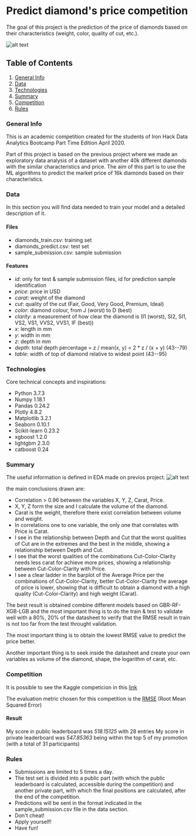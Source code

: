 # Predict diamond's price competition
The goal of this project is the prediction of the price of diamonds based on their characteristics (weight, color, quality of cut, etc.).

![alt text](https://github.com/ChristianJavierMelo/ih_datamadpt0420_project_m3/images/master/diamonds1.jpeg?raw=true)

## Table of Contents
1. [General Info](#general-info)
2. [Data](#data)
3. [Technologies](#technologies)
4. [Summary](#summary)
5. [Competition](#collaboration)
6. [Rules](#rules)


### General Info
This is an academic competition created for the students of Iron Hack Data Analytics Bootcamp Part Time Edition April 2020.

Part of this project is based on the previous project where we made an exploratory data analysis of a dataset with another 40k different diamonds with the similar characteristics and price. 
The aim of this part is to use the ML algorithms to predict the market price of 16k diamonds based on their characteristics.


### Data
In this section you will find data needed to train your model and a detailed description of it.

#### Files
- diamonds_train.csv: training set
- diamonds_predict.csv: test set
- sample_submission.csv: sample submission

#### Features
- *id*: only for test & sample submission files, id for prediction sample identification
- *price*: price in USD
- *carat*: weight of the diamond
- *cut*: quality of the cut (Fair, Good, Very Good, Premium, Ideal)
- *color*: diamond colour, from J (worst) to D (best)
- *clarity*: a measurement of how clear the diamond is (I1 (worst), SI2, SI1, VS2, VS1, VVS2, VVS1, IF (best))
- *x*: length in mm
- *y*: width in mm
- *z*: depth in mm
- *depth*: total depth percentage = z / mean(x, y) = 2 * z / (x + y) (43--79)
- *table*: width of top of diamond relative to widest point (43--95)


### Technologies
Core technical concepts and inspirations:
- Python 3.7.3
- Numpy 1.18.1
- Pandas 0.24.2
- Plotly 4.8.2
- Matplotlib 3.2.1
- Seaborn 0.10.1
- Scikit-learn 0.23.2
- xgboost 1.2.0
- lightgbm 2.3.0
- catboost 0.24


### Summary
The useful information is defined in EDA made on previos project.
![alt text](https://github.com/ChristianJavierMelo/ih_datamadpt0420_project_m3/blob/master/EDA1.jpeg?raw=true)

the main conclusions drawn are:
- Correlation > 0.96 between the variables X, Y, Z, Carat, Price.
- X, Y, Z form the size and I calculate the volume of the diamond.
- Carat is the weight, therefore there exist correlation between volume and weight.
- In correlations one to one variable, the only one that correlates with Price is Carat.
- I see in the relationship between Depth and Cut that the worst qualities of Cut are in the extremes and the best in the middle, showing a relationship between Depth and Cut.
- I see that the worst qualities of the combinations Cut-Color-Clarity needs less carat for achieve more prices, showing a relationship between Cut-Color-Clarity with Price.
- I see a clear ladder in the barplot of the Average Price per the combinations of Cut-Color-Clarity, better Cut-Color-Clarity the average of price is lower, showing that is difficult to obtain a diamond with a high quality (Cut-Color-Clarity) and high weight (Carat).

The best result is obtained combine different models based on GBR-RF-XGB-LGB and the most important thing is to do the train & test to validate well with a 80%, 20% of the datasheet to verify that the RMSE result in train is not too far from the test throught validation.

The most important thing is to obtain the lowest RMSE value to predict the price better.

Another important thing is to seek inside the datasheet and create your own variables as volume of the diamond, shape, the logarithm of carat, etc.


### Competition
It is possible to see the Kaggle competicion in this [link](https://www.kaggle.com/c/dataptmad0420/overview)

The evaluation metric chosen for this competition is the [RMSE](https://en.wikipedia.org/wiki/Root-mean-square_deviation) (Root Mean Squared Error)

#### Result
My score in public leaderboard was *518.15125* with 28 entries
My score in private leaderboard was *547.85363* being within the top 5 of my promotion (with a total of 31 participants)


### Rules
- Submissions are limited to 5 times a day.
- The test set is divided into a public part (with which the public leaderboard is calculated, accessible during the competition) and another private part, with which the final positions are calculated, after the end of the competition.
- Predictions will be sent in the format indicated in the sample_submission.csv file in the data section.
- Don't cheat!
- Apply yourself!
- Have fun!

